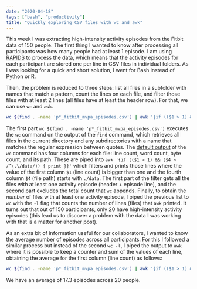 ```yaml
---
date: "2020-04-18"
tags: ["bash", "productivity"]
title: "Quickly exploring CSV files with wc and awk"
---
```


This week I was extracting high-intensity activity episodes from the Fitbit data of 150 people. The first thing I wanted to know after processing all participants was how many people had at least 1 episode. I am using [RAPIDS](https://rapidspitt.readthedocs.io/en/latest/) to process the data, which means that the activity episodes for each participant are stored one per line in CSV files in individual folders. As I was looking for a quick and short solution, I went for Bash instead of Python or R.

Then, the problem is reduced to three steps: list all files in a subfolder with names that match a pattern, count the lines on each file, and filter those files with at least 2 lines (all files have at least the header row). For that, we can use `wc` and `awk`.

```bash
wc $(find . -name 'p*_fitbit_mvpa_episodes.csv') | awk '{if (($1 > 1) && ($4 ~ /^\.\/data/)) { print }}' | wc -l
```

The first part `wc $(find . -name 'p*_fitbit_mvpa_episodes.csv')` executes the `wc` command on the output of the `find` command, which retrieves all files in the current directory and any subdirectories with a name that matches the regular expression between quotes. The [default output](https://www.mkssoftware.com/docs/man1/wc.1.asp) of the `wc` command has four columns for each file: line count, word count, byte count, and its path. These are piped into `awk '{if (($1 > 1) && ($4 ~ /^\.\/data/)) { print }}'` which filters and prints those lines where the value of the first column `$1` (line count) is bigger than one and the fourth column `$4` (file path) starts with `./data`. The first part of the filter gets all the files with at least one activity episode (header + episode line), and the second part excludes the total count that `wc` appends. Finally, to obtain the *number* of files with at least one activity episode, I piped the previous list to `wc` with the `-l` flag that counts the number of lines (files) that `awk` printed. It turns out that out of 150 participants, only 20 have high-intensity activity episodes (this lead us to discover a problem with the data I was working with that is a matter for another post).

As an extra bit of information useful for our collaborators, I wanted to know the average number of episodes across all participants. For this I followed a similar process but instead of the second `wc -l`, I piped the output to `awk` where it is possible to keep a counter and sum of the values of each line, obtaining the average for the first column (line count) as follows:

```bash
wc $(find . -name 'p*_fitbit_mvpa_episodes.csv') | awk '{if (($1 > 1) && ($4 ~ /^\.\/data/)) { print $1}}' | awk '{ total += $1; count++ } END { print total/count }' 
```

We have an average of 17.3 episodes across 20 people. 